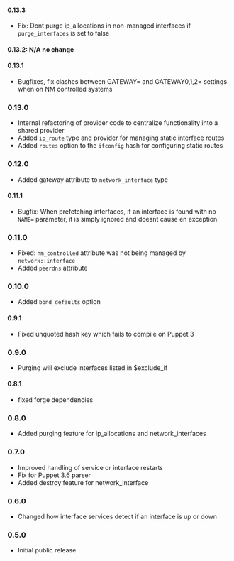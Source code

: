 #### 0.13.3

* Fix: Dont purge ip_allocations in non-managed interfaces if `purge_interfaces` is set to false

#### 0.13.2: N/A no change

#### 0.13.1

* Bugfixes, fix clashes between GATEWAY= and GATEWAY0,1,2= settings when on NM controlled systems

### 0.13.0

* Internal refactoring of provider code to centralize functionality into a shared provider
* Added `ip_route` type and provider for managing static interface routes
* Added `routes` option to the `ifconfig` hash for configuring static routes


### 0.12.0

* Added gateway attribute to `network_interface` type

#### 0.11.1

* Bugfix:  When prefetching interfaces, if an interface is found with no `NAME=` parameter, it is simply ignored and doesnt cause en exception.

### 0.11.0

* Fixed: `nm_controlled` attribute was not being managed by `network::interface`
* Added `peerdns` attribute

### 0.10.0

* Added `bond_defaults` option

#### 0.9.1

* Fixed unquoted hash key which fails to compile on Puppet 3

### 0.9.0

* Purging will exclude interfaces listed in $exclude_if

#### 0.8.1

* fixed forge dependencies


### 0.8.0

* Added purging feature for ip_allocations and network_interfaces


### 0.7.0

* Improved handling of service or interface restarts
* Fix for Puppet 3.6 parser
* Added destroy feature for network_interface

### 0.6.0

- Changed how interface services detect if an interface is up or down


### 0.5.0

- Initial public release


